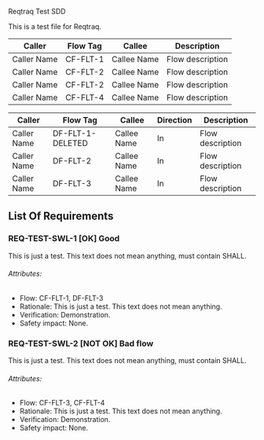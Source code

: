 Reqtraq Test SDD

This is a test file for Reqtraq.

| Caller | Flow Tag | Callee | Description |
| --- |----------| --- | --- |
| Caller Name | CF-FLT-1 | Callee Name | Flow description |
| Caller Name | CF-FLT-2 | Callee Name | Flow description |
| Caller Name | CF-FLT-2 | Callee Name | Flow description |
| Caller Name | CF-FLT-4 | Callee Name | Flow description |


| Caller | Flow Tag         | Callee | Direction | Description      |
| --- |------------------| --- |-------------|------------------|
| Caller Name | DF-FLT-1-DELETED | Callee Name | In | Flow description |
| Caller Name | DF-FLT-2         | Callee Name | In | Flow description |
| Caller Name | DF-FLT-3         | Callee Name | In | Flow description |

## List Of Requirements

### REQ-TEST-SWL-1 [OK] Good

This is just a test. This text does not mean anything, must contain SHALL.

###### Attributes:
- Flow: CF-FLT-1, DF-FLT-3
- Rationale: This is just a test. This text does not mean anything.
- Verification: Demonstration.
- Safety impact: None.

### REQ-TEST-SWL-2 [NOT OK] Bad flow

This is just a test. This text does not mean anything, must contain SHALL.

###### Attributes:
- Flow: CF-FLT-3, CF-FLT-4
- Rationale: This is just a test. This text does not mean anything.
- Verification: Demonstration.
- Safety impact: None.
